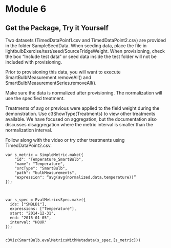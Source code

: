 # Module 6

## Get the Package, Try it Yourself

Two datasets (TimedDataPoint1.csv and TimedDataPoint2.csv) are provided in the folder SampleSeedData.  When seeding data, place the file in lightbulbExercise/test/seed/SourceFridgeWeight.  When provisioning, check the box “Include test data” or seed data inside the test folder will not be included with provisioning. 

Prior to provisioning this data, you will want to execute SmartBulbMeasurement.removeAll() and SmartBulbMeasurementSeries.removeAll(). 

Make sure the data is normalized after provisioning.  The normalization will use the specified treatment. 

Treatments of avg or previous were applied to the field weight during the demonstration.  Use c3ShowType(Treatments) to view other treatments available.  We have focused on aggregation, but the documentation also discusses disaggregation where the metric interval is smaller than the normalization interval. 

Follow along with the video or try other treatments using TimedDataPoint2.csv. 


```
var s_metric = SimpleMetric.make({ 
    "id": "Temperature_SmartBulb", 
    "name": "Temperature", 
    "srcType": "SmartBulb",   
    "path": "bulbMeasurements", 
    "expression": “avg(avg(normalized.data.temperature))” 
}); 

 

var s_spec = EvalMetricsSpec.make({ 
  ids: ["SMBLB1"], 
  expressions: ["Temperature"], 
  start: "2014-12-31", 
  end: "2015-01-05", 
  interval: "HOUR" 
}); 


c3Viz(SmartBulb.evalMetricsWithMetadata(s_spec,[s_metric])) 
```

